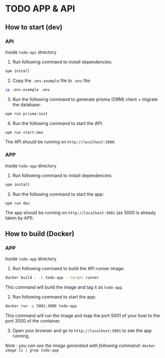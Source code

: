 # TODO APP & API

## How to start (dev)

### API

Inside `todo-api` directory

1. Run following command to install dependencies:
```bash
npm install
```

2. Copy the `.env.example` file to `.env` file:
```bash
cp .env.example .env
```

3. Run the following command to generate prisma (ORM) client + migrate the database:
```bash
npm run prisma:init
```

4. Run the following command to start the API:
```bash
npm run start:dev
```

The API should be running on `http://localhost:3000`.

### APP

Inside `todo-app` directory

1. Run following command to install dependencies:
```bash
npm install
```

2. Run the following command to start the app:
```bash
npm run dev
```

The app should be running on `http://localhost:3001` (as 3000 is already taken by API).

## How to build (Docker)

### APP

Inside `todo-app` directory

1. Run following command to build the API runner image:
```bash
docker build . -t todo-app --target runner
```

This command will build the image and tag it as `todo-app`.

2. Run following command to start the app:
```bash
docker run -p 5001:3000 todo-app
```

This command will run the image and map the port 5001 of your host to the port 3000 of the container.

3. Open your browser and go to `http://localhost:5001` to see the app running.

_Note : you can see the image generated with following command: `docker image ls | grep todo-app`_